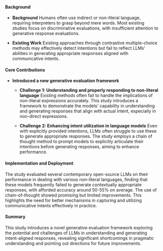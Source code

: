 #### Background
- **Background**
Humans often use indirect or non-literal language, requiring interpreters to grasp beyond mere words. Most existing studies focus on discriminative evaluations, with insufficient attention to generative response evaluations.

- **Existing Work**
Existing approaches through contrastive multiple-choice methods may effectively detect intentions but fail to reflect LLMs' abilities in generating appropriate responses aligned with communicative intents.

#### Core Contributions
- **Introduced a new generative evaluation framework**
    - **Challenge 1: Understanding and properly responding to non-literal language**
        Existing methods often fail to handle the implications of non-literal expressions accurately. This study introduces a framework to demonstrate the models' capability in understanding and generating responses that align with actual intent, especially in non-direct expressions.
    
    - **Challenge 2: Enhancing intent utilization in language models**
        Even with explicitly provided intentions, LLMs often struggle to use these to generate appropriate responses. The study employs a chain of thought method to prompt models to explicitly articulate their intentions before generating responses, aiming to enhance performance.

#### Implementation and Deployment
The study evaluated several contemporary open-source LLMs on their performance in dealing with various non-literal languages, finding that these models frequently failed to generate contextually appropriate responses, with afforded accuracy around 50-55% on average. The use of chain-of-thought showed promising but limited improvements. This highlights the need for better mechanisms in capturing and utilizing communicative intents effectively in practice.

#### Summary
This study introduces a novel generative evaluation framework exploring the potential and challenges of LLMs in understanding and generating intent-aligned responses, revealing significant shortcomings in pragmatic understanding and pointing out directions for future improvements.